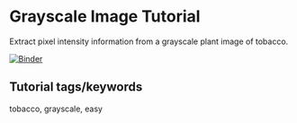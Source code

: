 # Grayscale Image Tutorial

Extract pixel intensity information from a grayscale plant image of tobacco. 



[![Binder](https://mybinder.org/badge_logo.svg)](https://mybinder.org/v2/gh/danforthcenter/plantcv-tutorial-template/HEAD)

## Tutorial tags/keywords

tobacco, grayscale, easy

